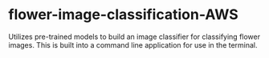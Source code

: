 # flower-image-classification-AWS
Utilizes pre-trained models to build an image classifier for classifying flower images. This is built into a command line application for use in the terminal.
